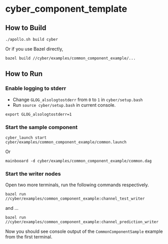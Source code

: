 # cyber_component_template

## How to Build

```
./apollo.sh build cyber
```

Or if you use Bazel directly,

```
bazel build //cyber/examples/common_component_example/...
```

## How to Run

### Enable logging to stderr

- Change `GLOG_alsologtostderr` from `0` to `1` in `cyber/setup.bash`
- Run `source cyber/setup.bash` in current console.

```
export GLOG_alsologtostderr=1
```

### Start the sample component

```
cyber_launch start cyber/examples/common_component_example/common.launch
```

Or

```
mainbooard -d cyber/examples/common_component_example/common.dag
```

### Start the writer nodes

Open two more terminals, run the following commands respectively.

```
bazel run  //cyber/examples/common_component_example:channel_test_writer
```

and ...

```
bazel run //cyber/examples/common_component_example:channel_prediction_writer
```

Now you should see console output of the `CommonComponentSample` example from the first terminal.
